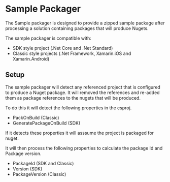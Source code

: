 # Sample Packager

The Sample packager is designed to provide a zipped sample package after processing a solution containing packages that will produce Nugets.

The sample packager is compatible with:

- SDK style project (.Net Core and .Net Standard)
- Classic style projects (.Net Framework, Xamarin.iOS and Xamarin.Android)

##  Setup

The sample packager will detect any referenced project that is configured to produce a Nuget package.  It will removed  the references and re-added them as package references to the nugets that will be produced.

To do this it will detect the following properties in the csproj.

- PackOnBuild (Classic)
- GeneratePackageOnBuild (SDK)

If it detects these properties it will asssume the project is packaged for nuget.

It will then process the following properties to calculate the package Id and Package version.

- PackageId (SDK and Classic)
- Version (SDK)
- PackageVersion (Classic)


